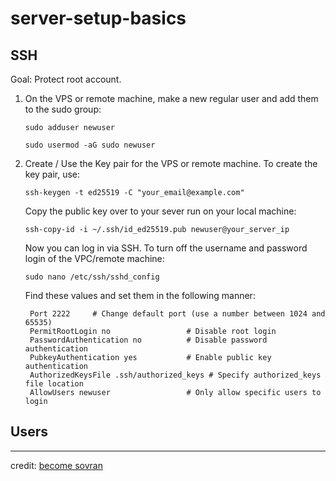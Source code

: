 # server-setup-basics

## SSH
Goal: Protect root account. 
1. On the VPS or remote machine, make a new regular user and add them to the sudo group:
   
   ```sudo adduser newuser```
   
   ```sudo usermod -aG sudo newuser```

2. Create / Use the Key pair for the VPS or remote machine. To create the key pair, use:

   ```ssh-keygen -t ed25519 -C "your_email@example.com"```

   Copy the public key over to your sever run on your local machine:

   ```ssh-copy-id -i ~/.ssh/id_ed25519.pub newuser@your_server_ip```

   Now you can log in via SSH. To turn off the username and password login of the VPC/remote machine:

   ```sudo nano /etc/ssh/sshd_config```

   Find these values and set them in the following manner:

   ```
    Port 2222     # Change default port (use a number between 1024 and 65535)
    PermitRootLogin no                 # Disable root login
    PasswordAuthentication no          # Disable password authentication
    PubkeyAuthentication yes           # Enable public key authentication
    AuthorizedKeysFile .ssh/authorized_keys # Specify authorized_keys file location
    AllowUsers newuser                 # Only allow specific users to login
   ```

## Users


---
credit: [become sovran](https://becomesovran.com/blog/server-setup-basics.html)
